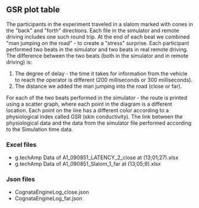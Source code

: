 ## GSR plot table

The participants in the experiment traveled in a slalom marked with cones in the "back" and "forth" directions. 
Each file in the simulator and remote driving includes one such round trip.
At the end of each beat we combined "man jumping on the road" - to create a "stress" surprise.
Each participant performed two beats in the simulator and two beats in real remote driving.
The difference between the two beats (both in the simulator and in remote driving) is:
1. The degree of delay - the time it takes for information from the vehicle to reach the operator is different (200 milliseconds or 300 milliseconds).
2. The distance we added the man jumping into the road (close or far).

For each of the two beats performed in the simulator - the route is printed using a scatter graph, where each point in the diagram is a different location. 
Each point on the line has a different color according to a physiological index called GSR (skin conductivity). 
The link between the physiological data and the data from the simulator file performed according to the 
Simulation time data.

### Excel files
- g.techAmp Data of A1_090851_LATENCY_2_close at (13;01;27).xlsx
- g.techAmp Data of A1_090851_Slalom_1_far at (13;05;9).xlsx

### Json files
- CognataEngineLog_close.json
- CognataEngineLog_far.json


